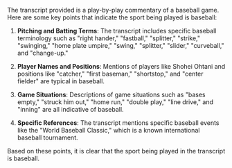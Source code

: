 The transcript provided is a play-by-play commentary of a baseball game. Here are some key points that indicate the sport being played is baseball:

1. **Pitching and Batting Terms**: The transcript includes specific baseball terminology such as "right hander," "fastball," "splitter," "strike," "swinging," "home plate umpire," "swing," "splitter," "slider," "curveball," and "change-up."

2. **Player Names and Positions**: Mentions of players like Shohei Ohtani and positions like "catcher," "first baseman," "shortstop," and "center fielder" are typical in baseball.

3. **Game Situations**: Descriptions of game situations such as "bases empty," "struck him out," "home run," "double play," "line drive," and "inning" are all indicative of baseball.

4. **Specific References**: The transcript mentions specific baseball events like the "World Baseball Classic," which is a known international baseball tournament.

Based on these points, it is clear that the sport being played in the transcript is baseball.